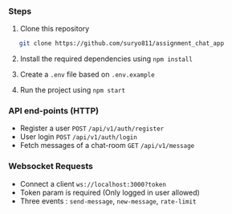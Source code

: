 ### Steps

1. Clone this repository

```bash
   git clone https://github.com/suryo811/assignment_chat_app
```

2. Install the required dependencies using `npm install`

3. Create a `.env` file based on `.env.example`

4. Run the project using `npm start`

### API end-points (HTTP)

- Register a user `POST` `/api/v1/auth/register`
- User login `POST` `/api/v1/auth/login`
- Fetch messages of a chat-room `GET` `/api/v1/message`

### Websocket Requests

- Connect a client `ws://localhost:3000?token`
- Token param is required (Only logged in user allowed)
- Three events : `send-message`, `new-message`, `rate-limit`
